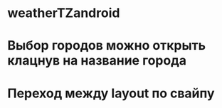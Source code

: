 # weatherTZandroid
# Выбор городов можно открыть клацнув на название города
# Переход между layout по свайпу
